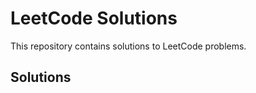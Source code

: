 # LeetCode Solutions

This repository contains solutions to LeetCode problems.

## Solutions

<!-- Add links to the solutions here -->
